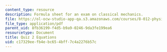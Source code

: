 ```yaml
---
content_type: resource
description: Formula sheet for an exam on classical mechanics.
file: https://ol-ocw-studio-app-qa.s3.amazonaws.com/courses/8-012-physics-i-classical-mechanics-fall-2008/c17329eefb4ebc654bff7c4a2276b57c_e2equations.pdf
file_type: application/pdf
parent_uid: 8fb36199-f4d5-b9a9-0246-9da3fe199ea6
resourcetype: Document
title: Quiz 2 Equations
uid: c17329ee-fb4e-bc65-4bff-7c4a2276b57c
---
```

